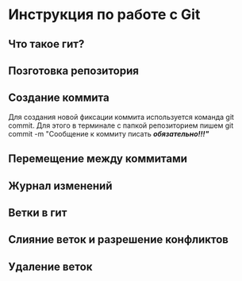 # Инструкция по работе с Git

## Что такое гит?

## Позготовка репозитория

## Создание коммита
Для создания новой фиксации коммита используется команда git commit. Для этого в терминале с папкой репозиторием пишем git commit -m "Сообщение к коммиту писать ***обязательно!!!"***

## Перемещение между коммитами

## Журнал изменений

## Ветки в гит

## Слияние веток и разрешение конфликтов

## Удаление веток